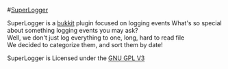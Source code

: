 #[SuperLogger](https://dev.bukkit.org/)

SuperLogger is a [bukkit](http://bukkit.org/) plugin focused on logging events
What's so special about something logging events you may ask?  
Well, we don't just log everything to one, long, hard to read file  
We decided to categorize them, and sort them by date!

SuperLogger is Licensed under the [GNU GPL V3](http://www.gnu.org/licenses/gpl.txt)